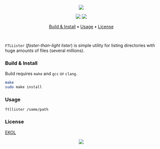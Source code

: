 <p align="center"><a href="#readme"><img src="https://gh.kaos.st/ftllister.svg"/></a></p>

<p align="center">
  <a href="https://travis-ci.com/essentialkaos/ftllister"><img src="https://travis-ci.com/essentialkaos/ftllister.svg"></a>
  <a href="https://essentialkaos.com/ekol"><img src="https://gh.kaos.st/ekol.svg"></a>
</p>

<p align="center"><a href="#build--install">Build & Install</a> • <a href="#usage">Usage</a> • <a href="#license">License</a></p>

<br/>

`FTLLister` (_faster-than-light lister_) is simple utility for listing directories with huge amounts of files (several millions).

### Build & Install

Build requires `make` and `gcc` or `clang`.

```bash
make
sudo make install
```

### Usage

```
ftllister /some/path
```

### License

[EKOL](https://essentialkaos.com/ekol)

<p align="center"><a href="https://essentialkaos.com"><img src="https://gh.kaos.st/ekgh.svg"/></a></p>
